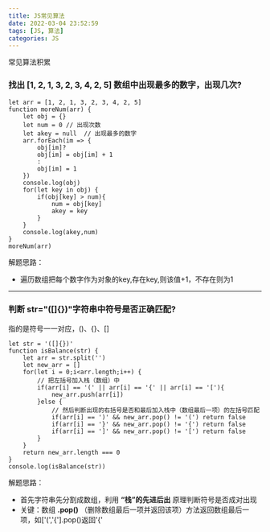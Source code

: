 ```yaml
---
title: JS常见算法
date: 2022-03-04 23:52:59
tags: [JS, 算法]
categories: JS
---
```



常见算法积累

<!-- more -->

### 找出 [1, 2, 1, 3, 2, 3, 4, 2, 5] 数组中出现最多的数字，出现几次?

```JS
let arr = [1, 2, 1, 3, 2, 3, 4, 2, 5]
function moreNum(arr) {
    let obj = {}
    let num = 0 // 出现次数
    let akey = null  // 出现最多的数字
    arr.forEach(im => {
        obj[im]?
        obj[im] = obj[im] + 1
        :
        obj[im] = 1
    })
    console.log(obj)
    for(let key in obj) {
        if(obj[key] > num){
            num = obj[key]
            akey = key
        }
    }
    console.log(akey,num)
}
moreNum(arr)
```
解题思路：
- 遍历数组把每个数字作为对象的key,存在key,则该值+1，不存在则为1

***

### 判断 str="([]{})"字符串中符号是否正确匹配?
指的是符号一一对应，()、{}、[]
```JS
let str = '([]{})'
function isBalance(str) {
    let arr = str.split('')
    let new_arr = []
    for(let i = 0;i<arr.length;i++) {
        // 把左括号加入栈（数组）中
        if(arr[i] == '(' || arr[i] == '{' || arr[i] == '['){
            new_arr.push(arr[i])
        }else {
            // 然后判断出现的右括号是否和最后加入栈中（数组最后一项）的左括号匹配
            if(arr[i] == ')' && new_arr.pop() != '(') return false
            if(arr[i] == '}' && new_arr.pop() != '{') return false
            if(arr[i] == ']' && new_arr.pop() != '[') return false
        }
    }
    return new_arr.length === 0
}
console.log(isBalance(str))
```
解题思路：
- 首先字符串先分割成数组，利用 __“栈”的先进后出__ 原理判断符号是否成对出现
- 关键：数组 __.pop()__ （删除数组最后一项并返回该项）方法返回数组最后一项，如['(','{'].pop()返回'{'